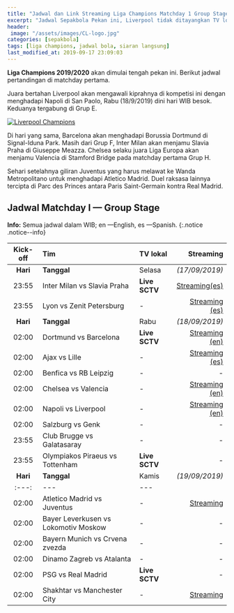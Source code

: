```yaml
---
title: "Jadwal dan Link Streaming Liga Champions Matchday 1 Group Stage"
excerpt: "Jadwal Sepakbola Pekan ini, Liverpool tidak ditayangkan TV lokal"
header:
 image: "/assets/images/CL-logo.jpg"
categories: [sepakbola]
tags: [liga champions, jadwal bola, siaran langsung]
last_modified_at: 2019-09-17 23:09:03
---
```


**Liga Champions 2019/2020** akan dimulai tengah pekan ini. Berikut jadwal pertandingan di matchday pertama.

Juara bertahan Liverpool akan mengawali kiprahnya di kompetisi ini dengan menghadapi Napoli di San Paolo, Rabu (18/9/2019) dini hari WIB besok. Keduanya tergabung di Grup E.

[![Liverpool Champions](https://i0.wp.com/knoacc.github.io/catetan/assets/images/Liverpool.jpg?resize=640,360)](/assets/images/Liverpool.jpg)

Di hari yang sama, Barcelona akan menghadapi Borussia Dortmund di Signal-Iduna Park. Masih dari Grup F, Inter Milan akan menjamu Slavia Praha di Giuseppe Meazza. Chelsea selaku juara Liga Europa akan menjamu Valencia di Stamford Bridge pada matchday pertama Grup H.

Sehari setelahnya giliran Juventus yang harus melawat ke Wanda Metropolitano untuk menghadapi Atletico Madrid. Duel raksasa lainnya tercipta di Parc des Princes antara Paris Saint-Germain kontra Real Madrid.

## Jadwal Matchday I — Group Stage

**Info:** Semua jadwal dalam WIB; en —English, es —Spanish.
{:.notice .notice--info}

|Kick-off|Tim|TV lokal|Streaming|
|:---:|:---|:---|---:|
|**Hari**|**Tanggal**|Selasa|_(17/09/2019)_|
|23:55|Inter Milan vs Slavia Praha|**Live SCTV**|[Streaming(es)](/channel-3/)|
|23:55|Lyon vs Zenit Petersburg|-|[Streaming (es)](/channel-4/)|
|**Hari**|**Tanggal**|Rabu|_(18/09/2019)_|
|02:00|Dortmund vs Barcelona|**Live SCTV**|[Streaming (en)](/channel-6/)|
|02:00|Ajax vs Lille|-|[Streaming (es)](/channel-5/)|
|02:00|Benfica vs RB Leipzig|-|-|
|02:00|Chelsea vs Valencia|-|[Streaming (en)](/channel-7/)|
|02:00|Napoli vs Liverpool|-|[Streaming (en)](/liverpool/)|
|02:00|Salzburg vs Genk|-|-|
|23:55|Club Brugge vs Galatasaray|-|-|
|23:55|Olympiakos Piraeus vs Tottenham|**Live SCTV**|-|
|**Hari**|**Tanggal**|Kamis|_(19/09/2019)_|
|:---:|---|---|
|02:00|Atletico Madrid vs Juventus|-|[Streaming](#juventus)|
|02:00|Bayer Leverkusen vs Lokomotiv Moskow|-|-|
|02:00|Bayern Munich vs Crvena zvezda|-|-|
|02:00|Dinamo Zagreb vs Atalanta|-|-|
|02:00|PSG vs Real Madrid|**Live SCTV**|-|
|02:00|Shakhtar vs Manchester City|-|[Streaming](#city)|
